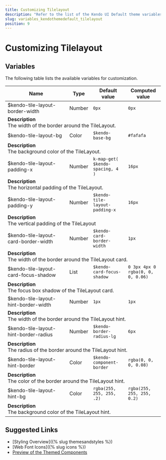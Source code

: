 ```yaml
---
title: Customizing Tilelayout
description: "Refer to the list of the Kendo UI Default theme variables available for customization."
slug: variables_kendothemedefault_tilelayout
position: 9
---
```


# Customizing Tilelayout

## Variables

The following table lists the available variables for customization.

<table class="theme-variables">
    <colgroup>
    <col style="width: 200px; white-space:nowrap;" />
    <col />
    <col />
    <col />
</colgroup>
<thead>
    <tr>
        <th>Name</th>
        <th>Type</th>
        <th>Default value</th>
        <th>Computed value</th>
    </tr>
</thead>
<tbody>
        <tr>
    <td>$kendo-tile-layout-border-width</td>
    <td>Number</td>
    <td><code>0px</code></td>
    <td><code>0px</code></td>
</tr>
<tr>
    <td colspan="4" class="theme-variables-description-container"><div><b>Description</b><div class="theme-variables-description">The width of the border around the TileLayout.</div></div>
    </td>
</tr>
<tr>
    <td>$kendo-tile-layout-bg</td>
    <td>Color</td>
    <td><code>$kendo-base-bg</code></td>
    <td><span class="color-preview" style="background-color: #fafafa"></span><code>#fafafa</code></td>
</tr>
<tr>
    <td colspan="4" class="theme-variables-description-container"><div><b>Description</b><div class="theme-variables-description">The background color of the TileLayout.</div></div>
    </td>
</tr>
<tr>
    <td>$kendo-tile-layout-padding-x</td>
    <td>Number</td>
    <td><code>k-map-get( $kendo-spacing, 4 )</code></td>
    <td><code>16px</code></td>
</tr>
<tr>
    <td colspan="4" class="theme-variables-description-container"><div><b>Description</b><div class="theme-variables-description">The horizontal padding of the TileLayout.</div></div>
    </td>
</tr>
<tr>
    <td>$kendo-tile-layout-padding-y</td>
    <td>Number</td>
    <td><code>$kendo-tile-layout-padding-x</code></td>
    <td><code>16px</code></td>
</tr>
<tr>
    <td colspan="4" class="theme-variables-description-container"><div><b>Description</b><div class="theme-variables-description">The vertical padding of the TileLayout</div></div>
    </td>
</tr>
<tr>
    <td>$kendo-tile-layout-card-border-width</td>
    <td>Number</td>
    <td><code>$kendo-card-border-width</code></td>
    <td><code>1px</code></td>
</tr>
<tr>
    <td colspan="4" class="theme-variables-description-container"><div><b>Description</b><div class="theme-variables-description">The width of the border around the TileLayout card.</div></div>
    </td>
</tr>
<tr>
    <td>$kendo-tile-layout-card-focus-shadow</td>
    <td>List</td>
    <td><code>$kendo-card-focus-shadow</code></td>
    <td><code>0 3px 4px 0 rgba(0, 0, 0, 0.06)</code></td>
</tr>
<tr>
    <td colspan="4" class="theme-variables-description-container"><div><b>Description</b><div class="theme-variables-description">The focus box shadow of the TileLayout card.</div></div>
    </td>
</tr>
<tr>
    <td>$kendo-tile-layout-hint-border-width</td>
    <td>Number</td>
    <td><code>1px</code></td>
    <td><code>1px</code></td>
</tr>
<tr>
    <td colspan="4" class="theme-variables-description-container"><div><b>Description</b><div class="theme-variables-description">The width of the border around the TileLayout hint.</div></div>
    </td>
</tr>
<tr>
    <td>$kendo-tile-layout-hint-border-radius</td>
    <td>Number</td>
    <td><code>$kendo-border-radius-lg</code></td>
    <td><code>6px</code></td>
</tr>
<tr>
    <td colspan="4" class="theme-variables-description-container"><div><b>Description</b><div class="theme-variables-description">The radius of the border around the TileLayout hint.</div></div>
    </td>
</tr>
<tr>
    <td>$kendo-tile-layout-hint-border</td>
    <td>Color</td>
    <td><code>$kendo-component-border</code></td>
    <td><span class="color-preview" style="background-color: rgba(0, 0, 0, 0.08)"></span><code>rgba(0, 0, 0, 0.08)</code></td>
</tr>
<tr>
    <td colspan="4" class="theme-variables-description-container"><div><b>Description</b><div class="theme-variables-description">The color of the border around the TileLayout hint.</div></div>
    </td>
</tr>
<tr>
    <td>$kendo-tile-layout-hint-bg</td>
    <td>Color</td>
    <td><code>rgba(255, 255, 255, .2)</code></td>
    <td><span class="color-preview" style="background-color: rgba(255, 255, 255, 0.2)"></span><code>rgba(255, 255, 255, 0.2)</code></td>
</tr>
<tr>
    <td colspan="4" class="theme-variables-description-container"><div><b>Description</b><div class="theme-variables-description">The background color of the TileLayout hint.</div></div>
    </td>
</tr>
</tbody>
</table>

## Suggested Links

* [Styling Overview]({% slug themesandstyles %})
* [Web Font Icons]({% slug icons %})
* [Preview of the Themed Components](../)

